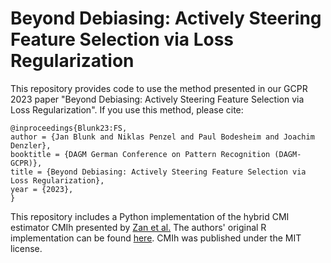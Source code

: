 # Beyond Debiasing: Actively Steering Feature Selection via Loss Regularization

This repository provides code to use the method presented in our GCPR 2023 paper "Beyond Debiasing: Actively Steering Feature Selection via Loss Regularization". If you use this method, please cite:

    @inproceedings{Blunk23:FS,
    author = {Jan Blunk and Niklas Penzel and Paul Bodesheim and Joachim Denzler},
    booktitle = {DAGM German Conference on Pattern Recognition (DAGM-GCPR)},
    title = {Beyond Debiasing: Actively Steering Feature Selection via Loss Regularization},
    year = {2023},
    }

This repository includes a Python implementation of the hybrid CMI estimator CMIh presented by [Zan et al.](https://doi.org/10.3390/e24091234) The authors' original R implementation can be found [here](https://github.com/leizan/CMIh2022). CMIh was published under the MIT license. 